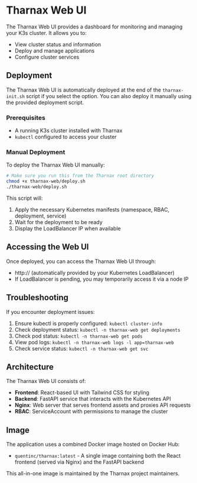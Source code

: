 # Tharnax Web UI

The Tharnax Web UI provides a dashboard for monitoring and managing your K3s cluster. It allows you to:

- View cluster status and information
- Deploy and manage applications
- Configure cluster services

## Deployment

The Tharnax Web UI is automatically deployed at the end of the `tharnax-init.sh` script if you select the option. You can also deploy it manually using the provided deployment script.

### Prerequisites

- A running K3s cluster installed with Tharnax
- `kubectl` configured to access your cluster

### Manual Deployment

To deploy the Tharnax Web UI manually:

```bash
# Make sure you run this from the Tharnax root directory
chmod +x tharnax-web/deploy.sh
./tharnax-web/deploy.sh
```

This script will:
1. Apply the necessary Kubernetes manifests (namespace, RBAC, deployment, service)
2. Wait for the deployment to be ready
3. Display the LoadBalancer IP when available

## Accessing the Web UI

Once deployed, you can access the Tharnax Web UI through:

- http://<load-balancer-ip> (automatically provided by your Kubernetes LoadBalancer)
- If LoadBalancer is pending, you may temporarily access it via a node IP

## Troubleshooting

If you encounter deployment issues:

1. Ensure kubectl is properly configured: `kubectl cluster-info`
2. Check deployment status: `kubectl -n tharnax-web get deployments`
3. Check pod status: `kubectl -n tharnax-web get pods`
4. View pod logs: `kubectl -n tharnax-web logs -l app=tharnax-web`
5. Check service status: `kubectl -n tharnax-web get svc`

## Architecture

The Tharnax Web UI consists of:

- **Frontend**: React-based UI with Tailwind CSS for styling
- **Backend**: FastAPI service that interacts with the Kubernetes API
- **Nginx**: Web server that serves frontend assets and proxies API requests
- **RBAC**: ServiceAccount with permissions to manage the cluster

## Image

The application uses a combined Docker image hosted on Docker Hub:

- `quentinc/tharnax:latest` - A single image containing both the React frontend (served via Nginx) and the FastAPI backend

This all-in-one image is maintained by the Tharnax project maintainers. 
